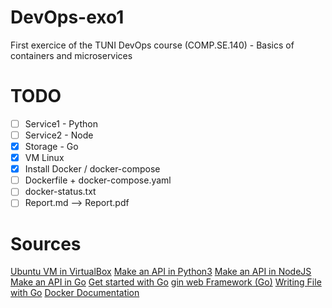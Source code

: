 # DevOps-exo1
First exercice of the TUNI DevOps course (COMP.SE.140) - Basics of containers and microservices

# TODO
- [ ] Service1 - Python
- [ ] Service2 - Node
- [x] Storage - Go
- [x] VM Linux
- [x] Install Docker / docker-compose
- [ ] Dockerfile + docker-compose.yaml
- [ ] docker-status.txt
- [ ] Report.md --> Report.pdf

# Sources
[Ubuntu VM in VirtualBox](https://ubuntu.com/tutorials/how-to-run-ubuntu-desktop-on-a-virtual-machine-using-virtualbox)
[Make an API in Python3](https://auth0.com/blog/developing-restful-apis-with-python-and-flask/)
[Make an API in NodeJS](https://expressjs.com/en/starter/hello-world.html)
[Make an API in Go](https://go.dev/doc/tutorial/web-service-gin)
[Get started with Go](https://go.dev/doc/tutorial/getting-started)
[gin web Framework (Go)](https://gin-gonic.com/)
[Writing File with Go](https://leapcell.io/blog/writing-to-files-in-go-a-comprehensive-guide)
[Docker Documentation](https://docs.docker.com/)